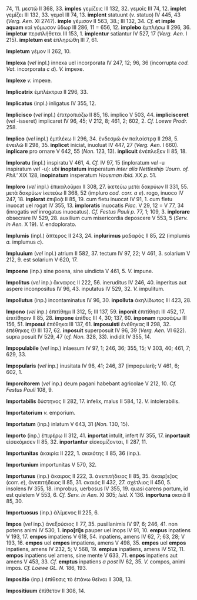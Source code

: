 74, 11. μεστῶ II 368, 33. **imples** γεμίζεις III 132, 32. γεμοῖς III
74, 12. **implet** γεμίζει III 132, 33. γεμοῖ III 74, 13. **implent**
statuunt (*v.* statuo) IV 445, 43 (*Verg. Aen.* XI 274?). **imple**
γέμισον II 563, 38.; III 132, 34. *Cf.* **et imple aquam** καὶ γόμωσον
ὕδωρ III 286, 11 = 656, 12. **implebo** ἐμπλήσω II 296, 36. **impletur**
περιπλήθεται III 153, 1. **implentur** satiantur IV 527, 17 (*Verg.
Aen.* I 215). **impletum est** ἐπληρώθη III 7, 61.

**Impletum** γέμον II 262, 10.

**Implexa** (*vel* inpl.) innexa uel incorporata IV 247, 12; 96, 36
(incorrupta *cod. Vat.* incorporata *c d*). *V.* impexe.

**Implexe** *v.* impexe.

**Implicatrix** ἐμπλέκτρια II 296, 33.

**Implicatus** (inpl.) inligatus IV 355, 12.

**Implicisco** (*vel* inpl.) ἐπιτροπιάζω II 85, 16. implico V 503, 44.
**implicisceret** (*vel* -isseret) implicaret IV 96, 45; V 212, 8; 461,
2; 602, 2. *Cf. Loewe Prodr.* 258.

**Implico** (*vel* inpl.) ἐμπλέκω II 296, 34. ἐνδεσμῶ ἐν παλαίστρᾳ II
298, 5. ἐνειλῶ II 298, 35. **inplicet** iniciat, inuoluat IV 447, 27
(*Verg. Aen.* I 660). **inplicare** pro ornare V 642, 55 (*Non.* 123,
13). **inplicuit** ἐνέπλεξεν II 85, 18.

**Imploratu** (inpl.) inspiratu V 461, 4. *Cf.* IV 97, 15 (inploratum
*vel* -u inspiratum *vel* -u): *ubi* **inoptatum** insperatum *inter
alia Nettleship 'Journ. of. Phil.'* XIX 128, **inopinatum** insperatum
*Housman ibid.* XX *p.* 51.

**Imploro** (*vel* inpl.) ἐπικαλοῦμαι II 308, 27. ἱκετεύω μετὰ δακρύων
II 331, 55. μετὰ δακρύων ἱκετεύω II 368, 52 (impluro *cod. corr. a e*).
rogo, inuoco IV 247, 18. **inplorat** ἐπιβοᾷ II 85, 19. cum fletu
inuocat IV 91, 1. cum fletu inuocat uel rogat IV 355, 13. **implo­ratis**
inuocatis *Plac.* V 29, 12 = V 77, 34 (inrogatis *vel* inrogatus
inuocatus). *Cf. Festus Pauli p.* 77, 1; 109, 3. **inplorare** obsecrare
IV 529, 28. auxilium cum misericordia deposcere V 553, 5 (*Serv. in*
*Aen.* X 19). *V.* endoplorato.

**Implumis** (inpl.) ἄπτερος II 243, 24. **inplurimus** μαδαρός II 85,
22 (implumis *a.* implumus *c*).

**Impluuium** (*vel* inpl.) atrium II 582, 37. tectum IV 97, 22; V 461,
3. solarium V 212, 9. est solarium V 620, 17.

**Impoene** (inp.) sine poena, sine uindicta V 461, 5. *V.* impune.

**Impolitus** (*vel* inp.) ἄκναφος II 222, 56. ineruditus IV 246, 40.
inperitus aut aspere inconpositus IV 96, 43. inputatus IV 529, 32. *V.*
impulitum.

**Impollutus** (inp.) incontaminatus IV 96, 30. **inpolluta** ἀκηλίδωτος
III 423, 28.

**Impono** (*vel* inp.) ἐπιτίθημι II 312, 5; III 137, 59. **inponit**
ἐπιτίθησι III 452, 17. ἐπιτίθησιν II 85, 28. **impone** ἐπίθες III 4,
30; 137, 60. **inponam** προσάψω III 156, 51. **imposui** ἐπέθηκα III
137, 61. **imposuisti** ἐνέθηκας II 298, 32. ἐπέθηκες (!) III 137, 62.
**inposuit** superposuit IV 96, 39 (*Verg. Aen.* VI 622). supra posuit
IV 529, 47 (*cf. Non.* 328, 33). indidit IV 355, 14.

**Impopulabile** (*vel* inp.) inlaesum IV 97, 1; 246, 36; 355, 15; V
303, 40; 461, 7; 629, 33.

**Impopularis** (*vel* inp.) inusitata IV 96, 41; 246, 37 (impopulari);
V 461, 6; 602, 1.

**Imporcitorem** (*vel* inp.) deum pagani habebant agricolae V 212, 10.
*Cf. Festus Pauli* 108, 9.

**Importabilis** δύστηνος II 282, 17. infelix, malus II 584, 12. *V.*
intolerabilis.

**Importatorium** *v.* emporium.

**Importatum** (inp.) inlatum V 643, 31 (*Non.* 130, 15).

**Importo** (inp.) ἐπιφέρω II 312, 41. **inportat** intulit, infert IV
355, 17. **inportauit** εἰσεκόμισεν II 85, 32. **inportantur**
εἰσκομίζονται, II 287, 11.

**Importunitas** ἀκαιρία II 222, 1. σκαιότης II 85, 36 (inp.).

**Importunium** importunitas V 570, 32.

**Importunus** (inp.) ἄκαιρος II 222, 3. ἀνεπιτήδειος II 85, 35.
ἄκαιρ[ε]ος (corr. *e*), ἀνεπιτήδειος II 85, 31. σκαιός II 432, 27.
σχέτλιος II 450, 5. insolens IV 355, 18. improbus, uerbosus IV 355, 19.
quasi carens portum, id est quietem V 553, 6. *Cf. Serv. in Aen.* XI
305; *Isid.* X 136. **inportuna** σκαιά II 85, 30.

**Importuosus** (inp.) ἀλίμενος II 225, 6.

**Impos** (*vel* inp.) ἀνεξούσιος II 77, 35. pusillanimis IV 97, 6; 246,
41. non potens animi IV 530, 1. **inpo[ri]s** pauper uel inops IV 91,
10. **empus** inpatiens V 193, 17. **empos** impatiens V 618, 54.
inpatiens, amens IV 62, 7; 63, 28; V 193, 16. **empos** uel **empes**
impatiens, amens V 498, 35. **empes** uel **empos** inpatiens, amens IV
232, 5; V 568, 19. **empius** inpatiens, amens IV 512, 11. **empos**
inpatiens uel amens, sine mente V 633, 71. **enpos** inpatiens aut amens
V 453, 33. *Cf.* **emptus** inpatiens *a post* IV 62, 35. *V.* compos,
animi impos. *Cf. Loewe GL. N.* 186, 193.

**Impositio** (inp.) ἐπίθεσις τὸ ἐπάνω θεῖναι II 308, 13.

**Impositiuum** ἐπίθετον II 308, 14.
